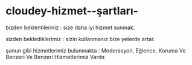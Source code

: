 # cloudey-hizmet--şartları-

bizden beklentileriniz : size daha iyi hizmet sunmak.

sizden beklediklerimiz : sizin kullanmanız bize yeterde artar.

şunun gibi hizmetlerimiz bulunmakta : Moderasyon, Eğlence, Koruma Ve Benzeri Ve Benzeri Hizmetlerimiz Vardır.
